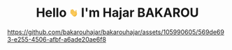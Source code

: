 <h1 align="center"><strong>Hello <img src="https://raw.githubusercontent.com/ABSphreak/ABSphreak/master/gifs/Hi.gif" width="20" height="20"> I'm Hajar BAKAROU</strong></h1>

https://github.com/bakarouhajar/bakarouhajar/assets/105990605/569de693-e255-4506-afbf-a6ade20ae6f8

